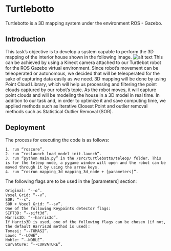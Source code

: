 # Turtlebotto
Turtlebotto is a 3D mapping system under the environment ROS - Gazebo.
## Introduction
This task’s objective is to develop a system capable to perform the 3D mapping of the interior house shown in the following image.
![alt text](https://i.gyazo.com/4ab8c289b6e8335999c93c4a7f8c9f1f.png)
This can be achieved by using a Kinect camera attached to our Turtlebot robot for the ROS Gazebo virtual environment.
Since robot’s movement can be teleoperated or autonomous, we decided that will be teleoperated for the sake of capturing data easily as we need.
3D mapping will be done by using Point Cloud Library, which will help us processing and filtering the point clouds captured by our robot’s topic.
As the robot moves, it will capture point clouds and will be modeling the house in a 3D model in real time.
In addition to our task and, in order to optimize it and save computing time, we applied methods such as Iterative Closest Point and outlier removal methods such as Statistical Outlier Removal (SOR).
## Deployment
The process for executing the code is as follows:
```
1. run “roscore”.
2. run “roslaunch load_model init.launch”.
3. run “python main.py” in the /src/turtlebotto/teleop/ folder. This is for the teleop node, a pygame window will open and the robot can be moved through it by using the arrow keys.
4. run “rosrun mapping_3d mapping_3d_node + [parameters]”.
```
The following flags are to be used in the [parameters] section:
```
Original: “--o”.
Voxel Grid: “--v”.
SOR: “--s”.
SOR + Voxel Grid: “--sv”.
One of the following Keypoints detector flags:
SIFT3D: “--sift3d”.
Harris3D: “--harris3d”.
If Harris3D is used, one of the following flags can be chosen (if not, the default Harris3d method is used):
Tomasi: “--TOMASI”.
Lowe: “--LOWE”.
Noble: “--NOBLE”.
Curvature: “--CURVATURE”.
```
